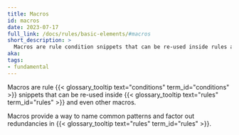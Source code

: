```yaml
---
title: Macros
id: macros
date: 2023-07-17
full_link: /docs/rules/basic-elements/#macros
short_description: >
  Macros are rule condition snippets that can be re-used inside rules and even other macros.
aka:
tags:
- fundamental
---
```

Macros are rule {{< glossary_tooltip text="conditions" term_id="conditions" >}} snippets that can be re-used inside {{< glossary_tooltip text="rules" term_id="rules" >}} and even other macros.

<!--more-->

Macros provide a way to name common patterns and factor out redundancies in {{< glossary_tooltip text="rules" term_id="rules" >}}. 